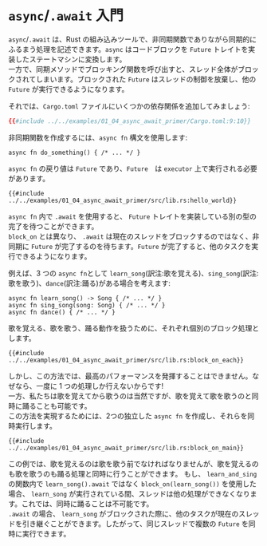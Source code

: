 <!-- # `async`/`.await` Primer -->

# `async`/`.await` 入門 

<!-- `async`/`.await` is Rust's built-in tool for writing asynchronous functions
that look like synchronous code. `async` transforms a block of code into a
state machine that implements a trait called `Future`. Whereas calling a
blocking function in a synchronous method would block the whole thread,
blocked `Future`s will yield control of the thread, allowing other
`Future`s to run. -->

`async`/`.await` は、Rust の組み込みツールで、非同期関数でありながら同期的にふるまう処理を記述できます。`async` はコードブロックを `Future` トレイトを実装したステートマシンに変換します。  
一方で、同期メソッドでブロッキング関数を呼び出すと、スレッド全体がブロックされてしまいます。ブロックされた `Future` はスレッドの制御を放棄し、他の `Future` が実行できるようになります。


<!-- Let's add some dependencies to the `Cargo.toml` file: -->

それでは、`Cargo.toml` ファイルにいくつかの依存関係を追加してみましょう:

```toml
{{#include ../../examples/01_04_async_await_primer/Cargo.toml:9:10}}
```

<!-- To create an asynchronous function, you can use the `async fn` syntax: -->

非同期関数を作成するには、`async fn` 構文を使用します:

```rust,edition2018
async fn do_something() { /* ... */ }
```

<!-- The value returned by `async fn` is a `Future`. For anything to happen,
the `Future` needs to be run on an executor. -->

`async fn` の戻り値は `Future` であり、`Future`　は `executor` 上で実行される必要があります。

```rust,edition2018
{{#include ../../examples/01_04_async_await_primer/src/lib.rs:hello_world}}
```

<!-- Inside an `async fn`, you can use `.await` to wait for the completion of
another type that implements the `Future` trait, such as the output of
another `async fn`. Unlike `block_on`, `.await` doesn't block the current
thread, but instead asynchronously waits for the future to complete, allowing
other tasks to run if the future is currently unable to make progress. -->

`async fn` 内で `.await` を使用すると、 `Future` トレイトを実装している別の型の完了を待つことができます。  
`block_on` とは異なり、 `.await` は現在のスレッドをブロックするのではなく、非同期に `Future` が完了するのを待ちます。`Future` が完了すると、他のタスクを実行できるようになります。


<!-- For example, imagine that we have three `async fn`: `learn_song`, `sing_song`,
and `dance`: -->

例えば、3 つの `async fn`として `learn_song`(訳注:歌を覚える)、`sing_song`(訳注:歌を歌う)、`dance`(訳注:踊る)がある場合を考えます:

```rust,ignore
async fn learn_song() -> Song { /* ... */ }
async fn sing_song(song: Song) { /* ... */ }
async fn dance() { /* ... */ }
```

<!-- One way to do learn, sing, and dance would be to block on each of these
individually: -->

歌を覚える、歌を歌う、踊る動作を扱うために、それぞれ個別のブロック処理とします。

```rust,ignore
{{#include ../../examples/01_04_async_await_primer/src/lib.rs:block_on_each}}
```

<!-- However, we're not giving the best performance possible this way—we're
only ever doing one thing at once! Clearly we have to learn the song before
we can sing it, but it's possible to dance at the same time as learning and
singing the song. To do this, we can create two separate `async fn` which
can be run concurrently: -->

しかし、この方法では、最高のパフォーマンスを発揮することはできません。なぜなら、一度に 1 つの処理しか行えないからです!  
一方、私たちは歌を覚えてから歌うのは当然ですが、歌を覚えて歌を歌うのと同時に踊ることも可能です。  
この方法を実現するためには、2つの独立した `async fn` を作成し、それらを同時実行します。  

```rust,ignore
{{#include ../../examples/01_04_async_await_primer/src/lib.rs:block_on_main}}
```

<!-- In this example, learning the song must happen before singing the song, but
both learning and singing can happen at the same time as dancing. If we used
`block_on(learn_song())` rather than `learn_song().await` in `learn_and_sing`,
the thread wouldn't be able to do anything else while `learn_song` was running.
This would make it impossible to dance at the same time. By `.await`-ing
the `learn_song` future, we allow other tasks to take over the current thread
if `learn_song` is blocked. This makes it possible to run multiple futures
to completion concurrently on the same thread. -->

この例では、歌を覚えるのは歌を歌う前でなければなりませんが、歌を覚えるのも歌を歌うのも踊る処理と同時に行うことができます。
もし、 `learn_and_sing` の関数内で `learn_song().await` ではなく `block_on(learn_song())` を使用した場合、 `learn_song` が実行されている間、スレッドは他の処理ができなくなります。これでは、同時に踊ることは不可能です。  
`.await` の場合、 `learn_song` がブロックされた際に、他のタスクが現在のスレッドを引き継ぐことができます。したがって、同じスレッドで複数の `Future` を同時に実行できます。
